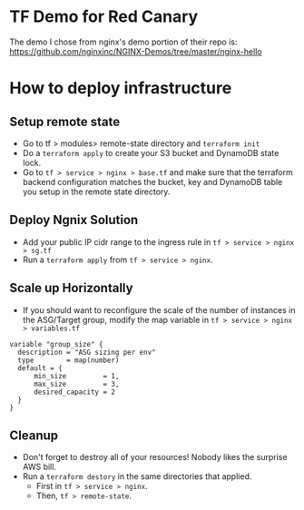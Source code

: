 # TF Demo for Red Canary
The demo I chose from nginx's demo portion of their repo is: https://github.com/nginxinc/NGINX-Demos/tree/master/nginx-hello


# How to deploy infrastructure

## Setup remote state
* Go to tf > modules> remote-state directory and `terraform init`
* Do a `terraform apply` to create your S3 bucket and DynamoDB state lock.
* Go to `tf > service > nginx > base.tf` and make sure that the terraform backend configuration matches the bucket, key and DynamoDB table you setup in the remote state directory.

## Deploy Ngnix Solution
* Add your public IP cidr range to the ingress rule in `tf > service > nginx > sg.tf`
* Run a `terraform apply` from `tf > service > nginx`.

## Scale up Horizontally
* If you should want to reconfigure the scale of the number of instances in the ASG/Target group, modify the map variable in `tf > service > nginx > variables.tf`

````
variable "group_size" {
  description = "ASG sizing per env"
  type        = map(number)
  default = {
      min_size         = 1,
      max_size         = 3,
      desired_capacity = 2
  }
}
````

## Cleanup
* Don't forget to destroy all of your resources! Nobody likes the surprise AWS bill.
* Run a `terraform destory` in the same directories that applied.
  * First in `tf > service > nginx`.
  * Then, `tf > remote-state`.